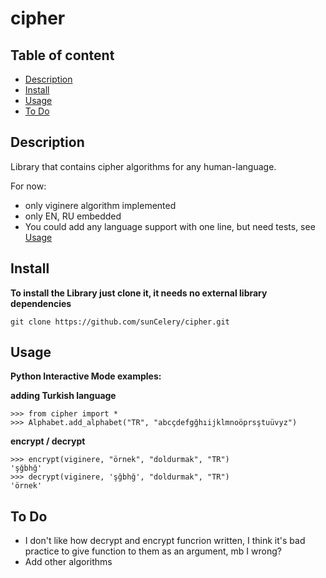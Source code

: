 <h1>cipher</h1>

<h2>Table of content</h2>

- [Description](#description)
- [Install](#install)
- [Usage](#usage)
- [To Do](#to-do)

## Description ##
Library that contains cipher algorithms for any human-language.

For now:
- only viginere algorithm implemented
- only EN, RU embedded
- You could add any language support with one line, but need tests, see [Usage](#usage)

## Install ##
**To install the Library just clone it, it needs no external library dependencies**

```
git clone https://github.com/sunCelery/cipher.git
```

## Usage ##
**Python Interactive Mode examples:**

**adding Turkish language**
```
>>> from cipher import *
>>> Alphabet.add_alphabet("TR", "abcçdefgğhıijklmnoöprsştuüvyz")
```

**encrypt / decrypt**
```
>>> encrypt(viginere, "örnek", "doldurmak", "TR")
'şğbhğ'
>>> decrypt(viginere, 'şğbhğ', "doldurmak", "TR")
'örnek'
```

## To Do ##

- I don't like how decrypt and encrypt funcrion written,
I think it's bad practice to give function to them as an argument, mb I wrong?
- Add other algorithms
